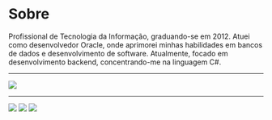 <h1>Sobre</h1>
<p>
Profissional de Tecnologia da Informação, graduando-se em 2012. Atuei como desenvolvedor Oracle, onde aprimorei minhas habilidades em bancos de dados e desenvolvimento de software. Atualmente, focado em desenvolvimento backend, concentrando-me na linguagem C#.
</p>
<hr/>
<div>
  <a href="https://github.com/amaroesteves">
  <img height:"180em" src="https://github-readme-stats.vercel.app/api?username=amaroesteves&show_icons=true&theme=dracula&include_all_commits=true&count_private_true"/>  
</div>

<hr/>
<div>
  <a href="https://www.linkedin.com/in/amaro-rafael-esteves-59227968/" target="_blank"><img src="https://img.shields.io/badge/LinkedIn-0077B5?style=for-the-badge&logo=linkedin&logoColor=white"></a>
  <a href="mailto:amaro.esteves@outlook.com" target="_blank"><img src="https://img.shields.io/badge/Microsoft_Outlook-0078D4?style=for-the-badge&logo=microsoft-outlook&logoColor=white"></a>
  <a href="https://www.instagram.com/amaroesteves" target="_blank"><img src="https://img.shields.io/badge/Instagram-E4405F?style=for-the-badge&logo=instagram&logoColor=white"></a>
</div>
